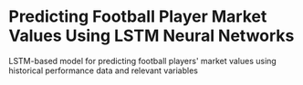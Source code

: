 # Predicting Football Player Market Values Using LSTM Neural Networks
LSTM-based model for predicting football players' market values using historical performance data and relevant variables
